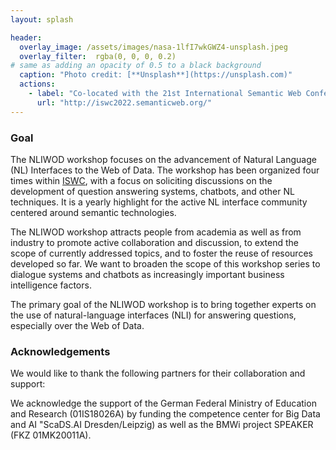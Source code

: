 ```yaml
---
layout: splash

header:
  overlay_image: /assets/images/nasa-1lfI7wkGWZ4-unsplash.jpeg
  overlay_filter:  rgba(0, 0, 0, 0.2)
# same as adding an opacity of 0.5 to a black background
  caption: "Photo credit: [**Unsplash**](https://unsplash.com)"
  actions:
    - label: "Co-located with the 21st International Semantic Web Conference (ISWC)"
      url: "http://iswc2022.semanticweb.org/"
---
```



### Goal

The NLIWOD workshop focuses on the advancement of Natural Language (NL) Interfaces to the Web of Data. The workshop has been organized four times within [ISWC](http://iswc2022.semanticweb.org/), with a focus on soliciting discussions on the development of question answering systems, chatbots, and other NL techniques. It is a yearly highlight for the active NL interface community centered around semantic technologies.

The NLIWOD workshop attracts people from academia as well as from industry to promote active collaboration and discussion, to extend the scope of currently addressed topics, and to foster the reuse of resources developed so far. We want to broaden the scope of this workshop series to dialogue systems and chatbots as increasingly important business intelligence factors.

The primary goal of the NLIWOD workshop is to bring together experts on the use of natural-language interfaces (NLI) for answering questions, especially over the Web of Data.

### Acknowledgements

We would like to thank the following partners for their collaboration and support:

We acknowledge the support of the German Federal Ministry of Education and Research (01IS18026A) by funding the competence center for Big Data and AI "ScaDS.AI Dresden/Leipzig) as well as the BMWi project SPEAKER (FKZ 01MK20011A).
